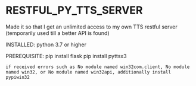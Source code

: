 # RESTFUL_PY_TTS_SERVER
Made it so that I get an unlimited access to my own TTS restful server (temporarily used till a better API is found)

INSTALLED: python 3.7 or higher

PREREQUISITE:
	pip install flask
	pip install pyttsx3
	
	if received errors such as No module named win32com.client, No module named win32, or No module named win32api, additionally install pypiwin32 
